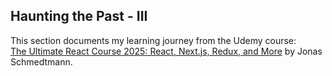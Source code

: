 ## Haunting the Past - III

This section documents my learning journey from the Udemy course:  
[The Ultimate React Course 2025: React, Next.js, Redux, and More](https://www.udemy.com/course/the-ultimate-react-course/) by Jonas Schmedtmann.

